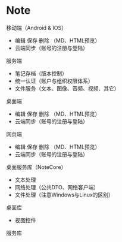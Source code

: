 # Note

移动端（Android & IOS）
- 编辑 保存 删除 （MD、HTML预览）
- 云端同步（账号的注册与登陆）

服务端
- 笔记存档（版本控制）
- 统一认证（账户与组织权限体系）
- 文件服务（文本、图像、音频、视频、其它）

桌面端
- 编辑 保存 删除 （MD、HTML预览）
- 云端同步（账号的注册与登陆）

网页端
- 编辑 保存 删除 （MD、HTML预览）
- 云端同步（账号的注册与登陆）

桌面服务库（NoteCore）
- 文本处理
- 网络处理（公共DTO、网络客户端）
- 文件处理（注意Windows与Linux的区别）

桌面库
- 视图控件

服务库
